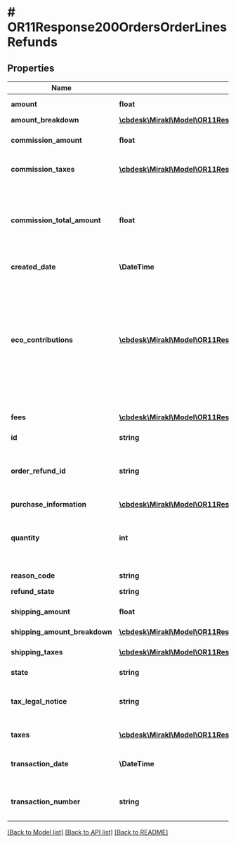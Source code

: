 # # OR11Response200OrdersOrderLinesRefunds

## Properties

Name | Type | Description | Notes
------------ | ------------- | ------------- | -------------
**amount** | **float** | Refund&#39;s amount | [optional]
**amount_breakdown** | [**\cbdesk\Mirakl\Model\OR11Response200OrdersOrderLinesRefundsAmountBreakdown**](OR11Response200OrdersOrderLinesRefundsAmountBreakdown.md) |  | [optional]
**commission_amount** | **float** | Refund&#39;s commission amount | [optional]
**commission_taxes** | [**\cbdesk\Mirakl\Model\OR11Response200OrdersOrderLinesRefundsCommissionTaxes[]**](OR11Response200OrdersOrderLinesRefundsCommissionTaxes.md) | Refund&#39;s commission taxes | [optional]
**commission_total_amount** | **float** | The total commission amount of the refund (commission amount + commission taxes) | [optional]
**created_date** | **\DateTime** | Refund&#39;s creation date | [optional]
**eco_contributions** | [**\cbdesk\Mirakl\Model\OR11Response200OrdersOrderLinesRefundsEcoContributions[]**](OR11Response200OrdersOrderLinesRefundsEcoContributions.md) | List of eco-contribution amounts and corresponding producer identifiers, if applicable&lt;br/&gt; Only available if the operator activates the circular economy information collection. | [optional]
**fees** | [**\cbdesk\Mirakl\Model\OR11Response200OrdersOrderLinesRefundsFees[]**](OR11Response200OrdersOrderLinesRefundsFees.md) | List of fees refunded on the order line | [optional]
**id** | **string** | Refund&#39;s id | [optional]
**order_refund_id** | **string** | The group identifier of the refunds created at the same time on the order | [optional]
**purchase_information** | [**\cbdesk\Mirakl\Model\OR11Response200OrdersOrderLinesRefundsPurchaseInformation**](OR11Response200OrdersOrderLinesRefundsPurchaseInformation.md) |  | [optional]
**quantity** | **int** | The quantity of products refunded (This quantity is informative only). | [optional]
**reason_code** | **string** | Reason&#39;s code of the refund | [optional]
**refund_state** | **string** | Refund&#39;s state | [optional]
**shipping_amount** | **float** | Refund&#39;s shipping amount | [optional]
**shipping_amount_breakdown** | [**\cbdesk\Mirakl\Model\OR11Response200OrdersOrderLinesRefundsShippingAmountBreakdown**](OR11Response200OrdersOrderLinesRefundsShippingAmountBreakdown.md) |  | [optional]
**shipping_taxes** | [**\cbdesk\Mirakl\Model\OR11Response200OrdersOrderLinesRefundsShippingTaxes[]**](OR11Response200OrdersOrderLinesRefundsShippingTaxes.md) | The taxes on the shipping price | [optional]
**state** | **string** | Refund&#39;s state | [optional]
**tax_legal_notice** | **string** | The legal notice applying to the refunded order line’s taxes | [optional]
**taxes** | [**\cbdesk\Mirakl\Model\OR11Response200OrdersOrderLinesRefundsTaxes[]**](OR11Response200OrdersOrderLinesRefundsTaxes.md) | The taxes on the price | [optional]
**transaction_date** | **\DateTime** | The transaction date of the refund payment | [optional]
**transaction_number** | **string** | The transaction number of the refund payment | [optional]

[[Back to Model list]](../../README.md#models) [[Back to API list]](../../README.md#endpoints) [[Back to README]](../../README.md)
